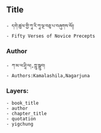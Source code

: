 ## Title
	- དགེ་ཚུལ་གྱི་ཀཱ་རི་ཀཱ་ལྔ་བཅུ་པ་བཞུགས་སོ།།
	- Fifty Verses of Novice Precepts

### Author
	- ཀ་མ་ལ་ཤཱི་ལ།,ཀླུ་སྒྲུབ།
	- Authors:Kamalashila,Nagarjuna

### Layers:
	- book_title
	- author
	- chapter_title
	- quotation
	- yigchung
